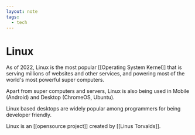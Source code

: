 ```yaml
---
layout: note
tags:
  - tech
---
```


# Linux

As of 2022, Linux is the most popular [[Operating System Kernel]] that is serving millions of websites and other services, and powering most of the world's most powerful super computers.

Apart from super computers and servers, Linux is also being used in Mobile (Android) and Desktop (ChromeOS, Ubuntu).

Linux based desktops are widely popular among programmers for being developer friendly.

Linux is an [[opensource project]] created by [[Linus Torvalds]].
